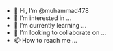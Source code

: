 - 👋 Hi, I’m @muhammad478
- 👀 I’m interested in ...
- 🌱 I’m currently learning ...
- 💞️ I’m looking to collaborate on ...
- 📫 How to reach me ...

<!---
muhammad478/muhammad478 is a ✨ special ✨ repository because its `README.md` (this file) appears on your GitHub profile.
You can click the Preview link to take a look at your changes.
--->
